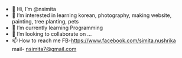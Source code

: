 - 👋 Hi, I’m @nsimita
- 👀 I’m interested in learning korean, photography, making website, painting, tree planting, pets
- 🌱 I’m currently learning Programming
- 💞️ I’m looking to collaborate on ...
- 📫 How to reach me FB-https://www.facebook.com/simita.nushrika mail- nsimita7@gmail.com

<!---
nsimita/nsimita is a ✨ special ✨ repository because its `README.md` (this file) appears on your GitHub profile.
You can click the Preview link to take a look at your changes.
--->
